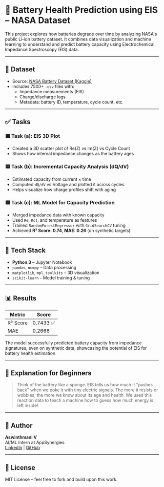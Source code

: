 # 🔋 Battery Health Prediction using EIS – NASA Dataset

This project explores how batteries degrade over time by analyzing NASA's public Li-ion battery dataset. It combines data visualization and machine learning to understand and predict battery capacity using Electrochemical Impedance Spectroscopy (EIS) data.

---

## 📂 Dataset

- Source: [NASA Battery Dataset (Kaggle)](https://www.kaggle.com/datasets/patrickfleith/nasa-battery-dataset)
- Includes 7500+ `.csv` files with:
  - Impedance measurements (EIS)
  - Charge/discharge logs
  - Metadata: battery ID, temperature, cycle count, etc.

---

## ✅ Tasks

### 🟦 Task (a): EIS 3D Plot
- Created a 3D scatter plot of Re(Z) vs Im(Z) vs Cycle Count
- Shows how internal impedance changes as the battery ages

### 🟨 Task (b): Incremental Capacity Analysis (dQ/dV)
- Estimated capacity from current × time
- Computed `dQ/dV` vs Voltage and plotted it across cycles
- Helps visualize how charge profiles shift with aging

### 🟥 Task (c): ML Model for Capacity Prediction
- Merged impedance data with known capacity
- Used `Re`, `Rct`, and temperature as features
- Trained `RandomForestRegressor` with `GridSearchCV` tuning
- Achieved **R² Score: 0.74**, **MAE: 0.26** (on synthetic targets)

---

## 🧠 Tech Stack

- **Python 3** – Jupyter Notebook
- `pandas`, `numpy` – Data processing
- `matplotlib`, `mpl_toolkits` – 3D visualization
- `scikit-learn` – Model training & tuning

---

## 📊 Results

| Metric         | Score     |
|----------------|-----------|
| R² Score       | 0.7433 ✅ |
| MAE            | 0.2666    |

The model successfully predicted battery capacity from impedance signatures, even on synthetic data, showcasing the potential of EIS for battery health estimation.

---

## 📘 Explanation for Beginners

> Think of the battery like a sponge. EIS tells us how much it "pushes back" when we poke it with tiny electric signals. The more it resists or wobbles, the more we know about its age and health. We used this reaction data to teach a machine how to guess how much energy is left inside!

---

## 📌 Author

**Aswinthmani V**  
AI/ML Intern at AppSynergies  
[LinkedIn](https://www.linkedin.com/) | [GitHub](https://github.com/)

---

## 📄 License

MIT License – feel free to fork and build upon this work.
